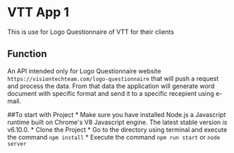 # VTT App 1
This is use for Logo Questionnaire of VTT for their clients

## Function
An API intended only for Logo Questionnaire website `https://visiontechteam.com/logo-questionnaire` that will push a request and process the data.
From that data the application will generate word document with specific format and send it to a specific recepient using e-mail. 

##To start with Project
    * Make sure you have installed Node.js a Javascript runtime built on Chrome's V8 Javascript engine. The latest stable version is v6.10.0.
    * Clone the Project
    * Go to the directory using terminal and execute the command `npm install`
    * Execute the command `npm run start` or `node server`